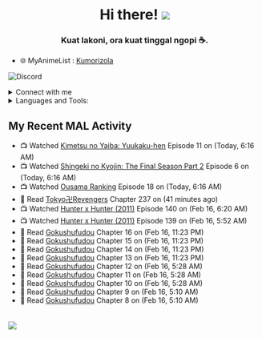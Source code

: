 <h1 align="center">Hi there! <img src="https://media.giphy.com/media/hvRJCLFzcasrR4ia7z/giphy.gif" width="25px"> </h1>
<h3 align="center">Kuat lakoni, ora kuat tinggal ngopi ☕.</h3>

- 🌐 MyAnimeList : [Kumorizola](https://myanimelist.net/animelist/Kumorizola)

![Discord](https://discord.c99.nl/widget/theme-3/761213268009943051.png)
<details>
      <summary>Connect with me</summary>
    <p align="left">
        <a href="https://www.facebook.com/kumori.hartley.1" target="blank"><img align="center"
                src="https://raw.githubusercontent.com/rahuldkjain/github-profile-readme-generator/master/src/images/icons/Social/facebook.svg"
                alt="kumori hartley" height="30" width="40" /></a>
        <a href="https://www.instagram.com/kumorizola/" target="blank"><img align="center"
                src="https://raw.githubusercontent.com/rahuldkjain/github-profile-readme-generator/master/src/images/icons/Social/instagram.svg"
                alt="kumorizola" height="30" width="40" /></a>
        <a href="https://discord.com" target="blank"><img align="center"
                src="https://raw.githubusercontent.com/rahuldkjain/github-profile-readme-generator/master/src/images/icons/Social/discord.svg"
                alt="Kumori#5882" height="30" width="40" /></a>
    </p>
</details>

<details>
    <summary align="left">Languages and Tools:</summary>
<p align="left">
      <a href="https://www.w3schools.com/css/" target="_blank">
        <img src="https://raw.githubusercontent.com/devicons/devicon/master/icons/css3/css3-original-wordmark.svg"
            alt="css3" width="40" height="40" /> </a> <a href="https://www.w3.org/html/" target="_blank"> <img
            src="https://raw.githubusercontent.com/devicons/devicon/master/icons/html5/html5-original-wordmark.svg"
            alt="html5" width="40" height="40" /> </a> <a href="https://www.java.com" target="_blank"> <img
            src="https://raw.githubusercontent.com/devicons/devicon/master/icons/java/java-original.svg" alt="java"
            width="40" height="40" /> </a> <a href="https://developer.mozilla.org/en-US/docs/Web/JavaScript"
            target="_blank"> <img
            src="https://raw.githubusercontent.com/devicons/devicon/master/icons/javascript/javascript-original.svg"
            alt="javascript" width="40" height="40" /> </a> <a href="https://nodejs.org" target="_blank"> <img
            src="https://raw.githubusercontent.com/devicons/devicon/master/icons/nodejs/nodejs-original-wordmark.svg"
            alt="nodejs" width="40" height="40" /> </a> <a href="https://www.python.org" target="_blank"> <img
            src="https://raw.githubusercontent.com/devicons/devicon/master/icons/python/python-original.svg"
            alt="python" width="40" height="40" /> </a> <a href="https://www.typescriptlang.org/" target="_blank"> <img
            src="https://raw.githubusercontent.com/devicons/devicon/master/icons/typescript/typescript-original.svg" 
            alt="typescript" width="40" height="40" /> </a> <a href="https://www.photoshop.com/en" target="_blank"> <img
            src="https://upload.wikimedia.org/wikipedia/commons/a/af/Adobe_Photoshop_CC_icon.svg" alt="photoshop" width="40" height="40"/> </a>
            <a href="https://www.adobe.com/products/premiere.html" target="_blank"> <img
            src="https://upload.wikimedia.org/wikipedia/commons/4/40/Adobe_Premiere_Pro_CC_icon.svg" alt="Premiere pro" width="40" height="40"/> </a>
            <a href="https://www.adobe.com/in/products/illustrator.html" target="_blank"> <img 
            src="https://upload.wikimedia.org/wikipedia/commons/f/fb/Adobe_Illustrator_CC_icon.svg" alt="illustrator" width="40" height="40"/> </a>
      
 </details>
 
 <h2> My Recent MAL Activity</h2>
<!-- MAL_ACTIVITY:start -->

- 📺 Watched [Kimetsu no Yaiba: Yuukaku-hen](https://MyAnimeList.net/anime.php?id=47778) Episode 11 on (Today, 6:16 AM)
- 📺 Watched [Shingeki no Kyojin: The Final Season Part 2](https://MyAnimeList.net/anime.php?id=48583) Episode 6 on (Today, 6:16 AM)
- 📺 Watched [Ousama Ranking](https://MyAnimeList.net/anime.php?id=40834) Episode 18 on (Today, 6:16 AM)
- 📖 Read [Tokyo卍Revengers](https://MyAnimeList.net/manga.php?id=104565) Chapter 237 on (41 minutes ago)
- 📺 Watched [Hunter x Hunter (2011)](https://MyAnimeList.net/anime.php?id=11061) Episode 140 on (Feb 16, 6:20 AM)
- 📺 Watched [Hunter x Hunter (2011)](https://MyAnimeList.net/anime.php?id=11061) Episode 139 on (Feb 16, 5:52 AM)
- 📖 Read [Gokushufudou](https://MyAnimeList.net/manga.php?id=112922) Chapter 16 on (Feb 16, 11:23 PM)
- 📖 Read [Gokushufudou](https://MyAnimeList.net/manga.php?id=112922) Chapter 15 on (Feb 16, 11:23 PM)
- 📖 Read [Gokushufudou](https://MyAnimeList.net/manga.php?id=112922) Chapter 14 on (Feb 16, 11:23 PM)
- 📖 Read [Gokushufudou](https://MyAnimeList.net/manga.php?id=112922) Chapter 13 on (Feb 16, 11:23 PM)
- 📖 Read [Gokushufudou](https://MyAnimeList.net/manga.php?id=112922) Chapter 12 on (Feb 16, 5:28 AM)
- 📖 Read [Gokushufudou](https://MyAnimeList.net/manga.php?id=112922) Chapter 11 on (Feb 16, 5:28 AM)
- 📖 Read [Gokushufudou](https://MyAnimeList.net/manga.php?id=112922) Chapter 10 on (Feb 16, 5:28 AM)
- 📖 Read [Gokushufudou](https://MyAnimeList.net/manga.php?id=112922) Chapter 9 on (Feb 16, 5:10 AM)
- 📖 Read [Gokushufudou](https://MyAnimeList.net/manga.php?id=112922) Chapter 8 on (Feb 16, 5:10 AM)

<!-- MAL_ACTIVITY:end -->

  
<h2 align="left"> <img src="https://media.discordapp.net/attachments/918405470073520168/919220018355523584/ezgif.com-gif-maker_1.gif">
